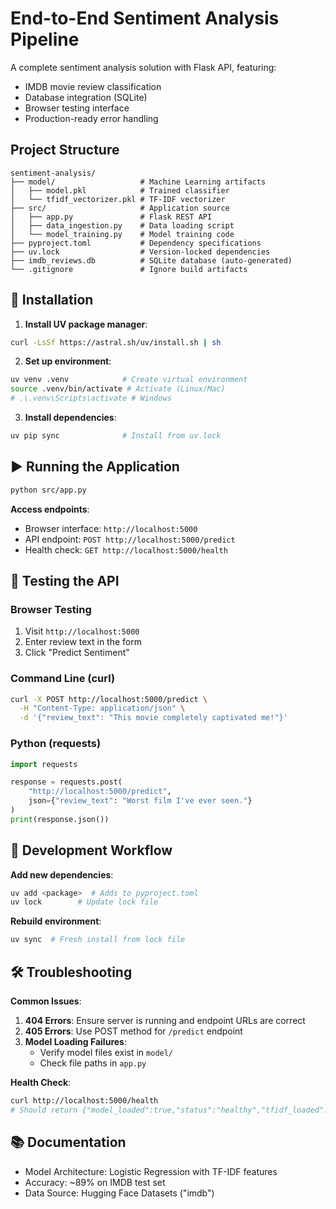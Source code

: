 # End-to-End Sentiment Analysis Pipeline

A complete sentiment analysis solution with Flask API, featuring:
- IMDB movie review classification
- Database integration (SQLite)
- Browser testing interface
- Production-ready error handling

## Project Structure
```
sentiment-analysis/
├── model/                   # Machine Learning artifacts
│   ├── model.pkl            # Trained classifier
│   └── tfidf_vectorizer.pkl # TF-IDF vectorizer
├── src/                     # Application source
│   ├── app.py               # Flask REST API
│   ├── data_ingestion.py    # Data loading script
│   └── model_training.py    # Model training code
├── pyproject.toml           # Dependency specifications
├── uv.lock                  # Version-locked dependencies
├── imdb_reviews.db          # SQLite database (auto-generated)
└── .gitignore               # Ignore build artifacts
```

## 🚀 Installation

1. **Install UV package manager**:
```bash
curl -LsSf https://astral.sh/uv/install.sh | sh
```

2. **Set up environment**:
```bash
uv venv .venv            # Create virtual environment
source .venv/bin/activate # Activate (Linux/Mac)
# .\.venv\Scripts\activate # Windows
```

3. **Install dependencies**:
```bash
uv pip sync              # Install from uv.lock
```

## ▶️ Running the Application

```bash
python src/app.py
```

**Access endpoints**:
- Browser interface: `http://localhost:5000`
- API endpoint: `POST http://localhost:5000/predict`
- Health check: `GET http://localhost:5000/health`

## 🧪 Testing the API

### Browser Testing
1. Visit `http://localhost:5000`
2. Enter review text in the form
3. Click "Predict Sentiment"

### Command Line (curl)
```bash
curl -X POST http://localhost:5000/predict \
  -H "Content-Type: application/json" \
  -d '{"review_text": "This movie completely captivated me!"}'
```

### Python (requests)
```python
import requests

response = requests.post(
    "http://localhost:5000/predict",
    json={"review_text": "Worst film I've ever seen."}
)
print(response.json())
```

## 🔧 Development Workflow

**Add new dependencies**:
```bash
uv add <package>  # Adds to pyproject.toml
uv lock        # Update lock file
```

**Rebuild environment**:
```bash
uv sync  # Fresh install from lock file
```

## 🛠️ Troubleshooting

**Common Issues**:
1. **404 Errors**: Ensure server is running and endpoint URLs are correct
2. **405 Errors**: Use POST method for `/predict` endpoint
3. **Model Loading Failures**:
   - Verify model files exist in `model/`
   - Check file paths in `app.py`

**Health Check**:
```bash
curl http://localhost:5000/health
# Should return {"model_loaded":true,"status":"healthy","tfidf_loaded":true}
```

## 📚 Documentation
- Model Architecture: Logistic Regression with TF-IDF features
- Accuracy: ~89% on IMDB test set
- Data Source: Hugging Face Datasets ("imdb")

```
